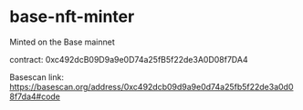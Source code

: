 # base-nft-minter
Minted on the Base mainnet

contract: 0xc492dcB09D9a9e0D74a25fB5f22de3A0D08f7DA4

Basescan link: https://basescan.org/address/0xc492dcb09d9a9e0d74a25fb5f22de3a0d08f7da4#code
